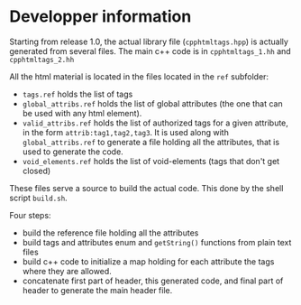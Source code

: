 # Developper information

Starting from release 1.0, the actual library file (`cpphtmltags.hpp`) is actually generated from several files.
The main c++ code is in `cpphtmltags_1.hh` and `cpphtmltags_2.hh`

All the html material is located in the files located in the `ref` subfolder:
- `tags.ref` holds the list of tags
- `global_attribs.ref` holds the list of global attributes (the one that can be used with any html element).
- `valid_attribs.ref` holds the list of authorized tags for a given attribute, in the form `attrib:tag1,tag2,tag3`.
It is used along with `global_attribs.ref` to generate a file holding all the attributes, that is used to generate the code.
- `void_elements.ref` holds the list of void-elements (tags that don't get closed)

These files serve a source to build the actual code.
This done by the shell script `build.sh`.

Four steps:
- build the reference file holding all the attributes
- build tags and attributes enum and `getString()` functions from plain text files
- build c++ code to initialize a map holding for each attribute the tags where they are allowed.
- concatenate first part of header, this generated code, and final part of header to generate the main header file.


